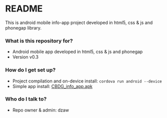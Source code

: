 # README #

This is android mobile info-app project developed in html5, css & js and phonegap library.

### What is this repository for? ###

* Android mobile app developed in html5, css & js and phonegap
* Version v0.3

### How do I get set up? ###

* Project compilation and on-device install: `cordova run android --device`
* Simple app install: [CBDG_info_app.apk](https://bitbucket.org/tutorials/markdowndemo)

### Who do I talk to? ###

* Repo owner & admin: dzaw